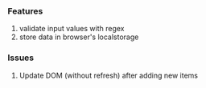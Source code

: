 ### Features

1. validate input values with regex
1. store data in browser's localstorage

### Issues

1. Update DOM (without refresh) after adding new items